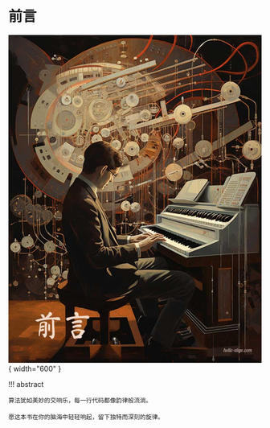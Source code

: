 # 前言

<div class="center-table" markdown>

![前言](../assets/covers/chapter_preface.jpg){ width="600" }

</div>

!!! abstract

    算法犹如美妙的交响乐，每一行代码都像韵律般流淌。

    愿这本书在你的脑海中轻轻响起，留下独特而深刻的旋律。
